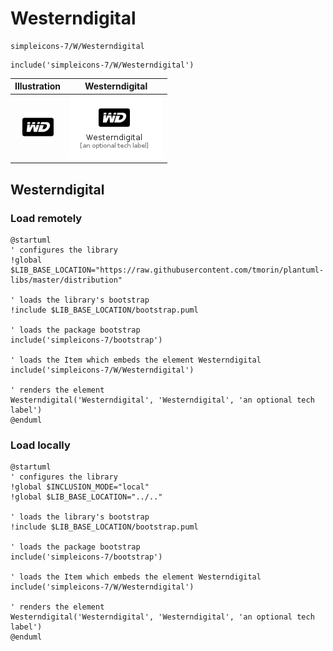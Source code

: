 # Westerndigital


```text
simpleicons-7/W/Westerndigital
```

```text
include('simpleicons-7/W/Westerndigital')
```



| Illustration | Westerndigital |
| :---: | :---: |
| ![illustration for Illustration](../../simpleicons-7/W/Westerndigital.png) | ![illustration for Westerndigital](../../simpleicons-7/W/Westerndigital.Local.png) |




## Westerndigital

### Load remotely
```plantuml
@startuml
' configures the library
!global $LIB_BASE_LOCATION="https://raw.githubusercontent.com/tmorin/plantuml-libs/master/distribution"

' loads the library's bootstrap
!include $LIB_BASE_LOCATION/bootstrap.puml

' loads the package bootstrap
include('simpleicons-7/bootstrap')

' loads the Item which embeds the element Westerndigital
include('simpleicons-7/W/Westerndigital')

' renders the element
Westerndigital('Westerndigital', 'Westerndigital', 'an optional tech label')
@enduml
```

### Load locally
```plantuml
@startuml
' configures the library
!global $INCLUSION_MODE="local"
!global $LIB_BASE_LOCATION="../.."

' loads the library's bootstrap
!include $LIB_BASE_LOCATION/bootstrap.puml

' loads the package bootstrap
include('simpleicons-7/bootstrap')

' loads the Item which embeds the element Westerndigital
include('simpleicons-7/W/Westerndigital')

' renders the element
Westerndigital('Westerndigital', 'Westerndigital', 'an optional tech label')
@enduml
```

